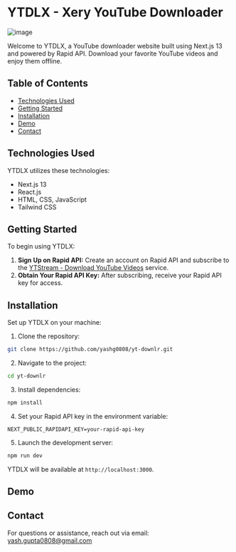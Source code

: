 # YTDLX - Xery YouTube Downloader

![image](https://github.com/yashg0808/yt-downlr/assets/115030686/af06ef92-2555-40f1-9fbf-05919ccecba4)

Welcome to YTDLX, a YouTube downloader website built using Next.js 13 and powered by Rapid API. Download your favorite YouTube videos and enjoy them offline.

## Table of Contents

- [Technologies Used](#technologies-used)
- [Getting Started](#getting-started)
- [Installation](#installation)
- [Demo](#demo)
- [Contact](#contact)

## Technologies Used

YTDLX utilizes these technologies:

- Next.js 13
- React.js
- HTML, CSS, JavaScript
- Tailwind CSS

## Getting Started

To begin using YTDLX:

1. **Sign Up on Rapid API:** Create an account on Rapid API and subscribe to the [YTStream - Download YouTube Videos](https://rapidapi.com/ytjar/api/ytstream-download-youtube-videos) service.
2. **Obtain Your Rapid API Key:** After subscribing, receive your Rapid API key for access.

## Installation

Set up YTDLX on your machine:

1. Clone the repository: 
```bash
git clone https://github.com/yashg0808/yt-downlr.git
```
2. Navigate to the project:
```bash
cd yt-downlr
```
3. Install dependencies:
```bash
npm install
```
4. Set your Rapid API key in the environment variable:
```dotenv
NEXT_PUBLIC_RAPIDAPI_KEY=your-rapid-api-key
```
5. Launch the development server:
```bash
npm run dev
```

YTDLX will be available at `http://localhost:3000`.

## Demo

<!-- Experience YTDLX through the live demo: [YTDLX Demo](https://ytdlx.vercel.app/) -->

## Contact

For questions or assistance, reach out via email: yash.gupta0808@gmail.com
